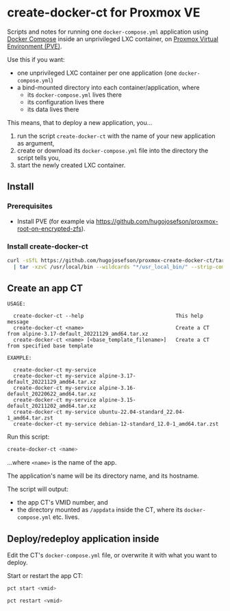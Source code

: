 # create-docker-ct for Proxmox VE

Scripts and notes for running one `docker-compose.yml` application using
[Docker Compose](https://github.com/docker/compose) inside an unprivileged LXC
container, on
[Proxmox Virtual Environment (PVE)](https://www.proxmox.com/en/proxmox-ve).

Use this if you want:

- one unprivileged LXC container per one application (one `docker-compose.yml`)
- a bind-mounted directory into each container/application, where
  - its `docker-compose.yml` lives there
  - its configuration lives there
  - its data lives there

This means, that to deploy a new application, you...

1. run the script `create-docker-ct` with the name of your new application as
   argument,
2. create or download its `docker-compose.yml` file into the directory the
   script tells you,
3. start the newly created LXC container.

## Install

### Prerequisites

- Install PVE (for example via
  https://github.com/hugojosefson/proxmox-root-on-encrypted-zfs).

### Install create-docker-ct

```sh
curl -sSfL https://github.com/hugojosefson/proxmox-create-docker-ct/tarball/main \
  | tar -xzvC /usr/local/bin --wildcards "*/usr_local_bin/" --strip-components=2
```

## Create an app CT

```
USAGE:

  create-docker-ct --help                              This help message
  create-docker-ct <name>                              Create a CT from alpine-3.17-default_20221129_amd64.tar.xz
  create-docker-ct <name> [<base_template_filename>]   Create a CT from specified base template

EXAMPLE:

  create-docker-ct my-service
  create-docker-ct my-service alpine-3.17-default_20221129_amd64.tar.xz
  create-docker-ct my-service alpine-3.16-default_20220622_amd64.tar.xz
  create-docker-ct my-service alpine-3.15-default_20211202_amd64.tar.xz
  create-docker-ct my-service ubuntu-22.04-standard_22.04-1_amd64.tar.zst
  create-docker-ct my-service debian-12-standard_12.0-1_amd64.tar.zst
```

Run this script:

```sh
create-docker-ct <name>
```

...where `<name>` is the name of the app.

The application's name will be its directory name, and its hostname.

The script will output:

- the app CT's VMID number, and
- the directory mounted as `/appdata` inside the CT, where its
  `docker-compose.yml` etc. lives.

## Deploy/redeploy application inside

Edit the CT's `docker-compose.yml` file, or overwrite it with what you want to
deploy.

Start or restart the app CT:

```sh
pct start <vmid>
```

```sh
pct restart <vmid>
```
